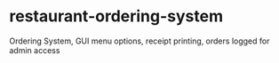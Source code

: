 # restaurant-ordering-system
Ordering System, GUI menu options, receipt printing, orders logged for admin access
